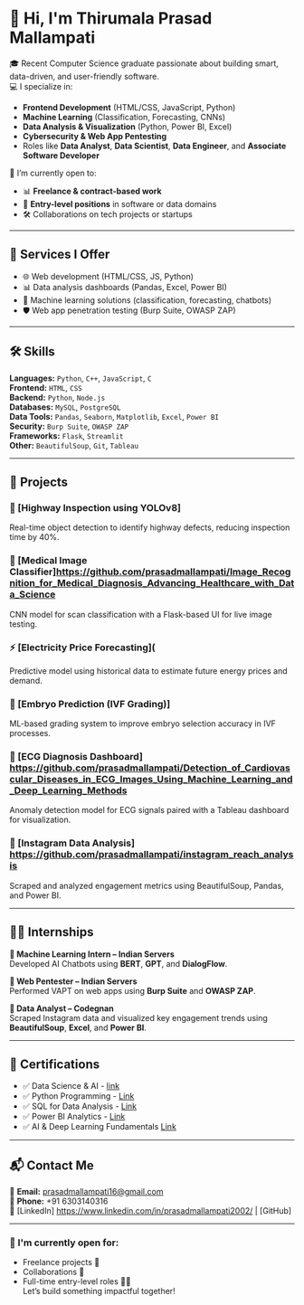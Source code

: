 # 👋 Hi, I'm Thirumala Prasad Mallampati

🎓 Recent Computer Science graduate passionate about building smart, data-driven, and user-friendly software.  
💻 I specialize in:
- **Frontend Development** (HTML/CSS, JavaScript, Python)
- **Machine Learning** (Classification, Forecasting, CNNs)
- **Data Analysis & Visualization** (Python, Power BI, Excel)
- **Cybersecurity & Web App Pentesting**
- Roles like **Data Analyst**, **Data Scientist**, **Data Engineer**, and **Associate Software Developer**

🚀 I’m currently open to:
- 📊 **Freelance & contract-based work**
- 💼 **Entry-level positions** in software or data domains
- 🛠️ Collaborations on tech projects or startups

---

## 💼 Services I Offer
- 🌐 Web development (HTML/CSS, JS, Python)
- 📊 Data analysis dashboards (Pandas, Excel, Power BI)
- 🤖 Machine learning solutions (classification, forecasting, chatbots)
- 🛡️ Web app penetration testing (Burp Suite, OWASP ZAP)

---

## 🛠️ Skills

**Languages:** `Python`, `C++`, `JavaScript`, `C`  
**Frontend:** `HTML`, `CSS`  
**Backend:** `Python`, `Node.js`  
**Databases:** `MySQL`, `PostgreSQL`  
**Data Tools:** `Pandas`, `Seaborn`, `Matplotlib`, `Excel`, `Power BI`  
**Security:** `Burp Suite`, `OWASP ZAP`  
**Frameworks:** `Flask`, `Streamlit`  
**Other:** `BeautifulSoup`, `Git`, `Tableau`

---

## 🔬 Projects

### 🚧 [Highway Inspection using YOLOv8]
Real-time object detection to identify highway defects, reducing inspection time by 40%.

### 🧠 [Medical Image Classifier]https://github.com/prasadmallampati/Image_Recognition_for_Medical_Diagnosis_Advancing_Healthcare_with_Data_Science
CNN model for scan classification with a Flask-based UI for live image testing.

### ⚡ [Electricity Price Forecasting](
Predictive model using historical data to estimate future energy prices and demand.

### 🍼 [Embryo Prediction (IVF Grading)]
ML-based grading system to improve embryo selection accuracy in IVF processes.

### 💓 [ECG Diagnosis Dashboard] https://github.com/prasadmallampati/Detection_of_Cardiovascular_Diseases_in_ECG_Images_Using_Machine_Learning_and_Deep_Learning_Methods
Anomaly detection model for ECG signals paired with a Tableau dashboard for visualization.

### 📱 [Instagram Data Analysis] https://github.com/prasadmallampati/instagram_reach_analysis
Scraped and analyzed engagement metrics using BeautifulSoup, Pandas, and Power BI.

---

## 🧑‍💼 Internships

**🔹 Machine Learning Intern – Indian Servers**  
Developed AI Chatbots using **BERT**, **GPT**, and **DialogFlow**.

**🔹 Web Pentester – Indian Servers**  
Performed VAPT on web apps using **Burp Suite** and **OWASP ZAP**.

**🔹 Data Analyst – Codegnan**  
Scraped Instagram data and visualized key engagement trends using **BeautifulSoup**, **Excel**, and **Power BI**.

---

## 📜 Certifications
- ✅ Data Science & AI  - [link](https://drive.google.com/file/d/1PKiHKLimQ9WHgthmf2Xhw_oRYmdkj-xg/view?usp=sharing)
- ✅ Python Programming  - [Link](https://drive.google.com/file/d/1q7ToF_k9QOK0AIYPxhs17cUt9O15rrNZ/view?usp=drive_link)
- ✅ SQL for Data Analysis  - [Link](https://drive.google.com/file/d/1p__0L-RbZfg9gHWeMaafoWeUKo-K275A/view?usp=drive_link)
- ✅ Power BI Analytics  - [Link](https://drive.google.com/file/d/1p8SlmbBbG1SCTit1DTV6VaejSuf6_I3m/view?usp=drive_link)
- ✅ AI & Deep Learning Fundamentals [Link](https://drive.google.com/file/d/1wemI75PDWJFffdJcd7kxV_1yuXMDmRs9/view?usp=drive_link)

---

## 📬 Contact Me
📧 **Email:** prasadmallampati16@gmail.com  
📱 **Phone:** +91 6303140316  
🔗 [LinkedIn] https://www.linkedin.com/in/prasadmallampati2002/ | [GitHub]  



---

### 🤝 I'm currently open for:
- Freelance projects 💼  
- Collaborations 🤝  
- Full-time entry-level roles 🧑‍💻  
Let’s build something impactful together!
